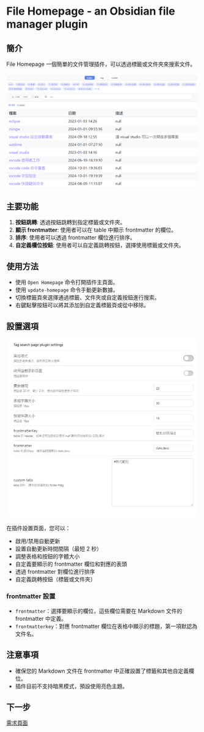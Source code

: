 # File Homepage - an Obsidian file manager plugin

## 簡介
File Homepage 一個簡單的文件管理插件，可以透過標籤或文件夾來搜索文件。

![插件界面預覽](image.png)

## 主要功能
1. **按鈕跳轉**: 透過按鈕跳轉到指定標籤或文件夾。
2. **顯示 frontmatter**: 使用者可以在 table 中顯示 frontmatter 的欄位。
3. **排序**: 使用者可以透過 frontmatter 欄位進行排序。
4. **自定義欄位按鈕**: 使用者可以自定義跳轉按鈕，選擇使用標籤或文件夾。

## 使用方法
- 使用 `Open Homepage` 命令打開插件主頁面。
- 使用 `update-homepage` 命令手動更新數據。
- 切換標籤頁來選擇通過標籤、文件夾或自定義按鈕進行搜索。
- 右鍵點擊按鈕可以將其添加到自定義標籤頁或從中移除。

## 設置選項
![設置界面](image-1.png)

在插件設置頁面，您可以：
- 啟用/禁用自動更新
- 設置自動更新時間間隔（最短 2 秒）
- 調整表格和按鈕的字體大小
- 自定義要顯示的 frontmatter 欄位和對應的表頭
- 透過 frontmatter 對欄位進行排序
- 自定義跳轉按鈕（標籤或文件夾）

### frontmatter 設置
- `frontmatter`：選擇要顯示的欄位，這些欄位需要在 Markdown 文件的 frontmatter 中定義。
- `frontmatterkey`：對應 frontmatter 欄位在表格中顯示的標題，第一項默認為文件名。

## 注意事項
- 確保您的 Markdown 文件在 frontmatter 中正確設置了標籤和其他自定義欄位。
- 插件目前不支持暗黑模式，預設使用亮色主題。

## 下一步
[需求頁面](require.md)
